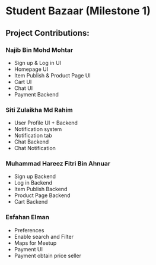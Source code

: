 # Student Bazaar (Milestone 1) 

## Project Contributions:

### Najib Bin Mohd Mohtar 
- Sign up & Log in UI
- Homepage UI 
- Item Publish & Product Page UI
- Cart UI
- Chat UI
- Payment Backend

### Siti Zulaikha Md Rahim 
- User Profile UI + Backend
- Notification system
- Notification tab
- Chat Backend
- Chat Notification

### Muhammad Hareez Fitri Bin Ahnuar
- Sign up Backend
- Log in Backend
- Item Publish Backend
- Product Page Backend
- Cart Backend

### Esfahan Elman
- Preferences
- Enable search and Filter
- Maps for Meetup
- Payment UI
- Payment obtain price seller
